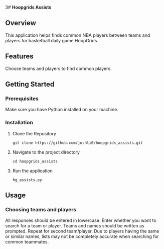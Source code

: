 3# **Hoopgrids Assists**

## **Overview**

This application helps finds common NBA players between teams and players for basketball daily game HoopGrids.

## **Features**

Choose teams and players to find common players.


## **Getting Started**

### **Prerequisites**

Make sure you have Python installed on your machine.

### **Installation**
1. Clone the Repository

   `git clone https://github.com/joshli0/hoopgrids_assists.git`
   
5. Navigate to the project directory

   `cd hoopgrids_assists`
  
3. Run the application

   `hg_assists.py`
   
## **Usage**
### **Choosing teams and players**

All responses should be entered in lowercase. Enter whether you want to search for a team or player. Teams and names should be written as prompted. Repeat for second team/player. Due to players having the same or similar names, lists may not be completely accurate when searching for common teammates.
